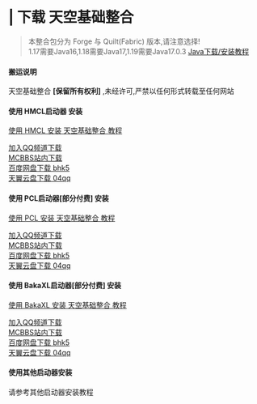 # | 下载 天空基础整合
> 本整合包分为 Forge 与  Quilt(Fabric) 版本,请注意选择!  
>  1.17需要Java16,1.18需要Java17,1.19需要Java17.0.3 [Java下载/安装教程](/java)  
<!-- tabs:start -->
#### **搬运说明**
天空基础整合 **[保留所有权利]** ,未经许可,严禁以任何形式转载至任何网站
#### **使用 HMCL启动器 安装**
[使用 HMCL 安装 天空基础整合 教程](/SkyBasicPack/install/HMCL)  

[加入QQ频道下载](https://pd.skycraft.cn)  
[MCBBS站内下载](https://beta.mcbbs.net/resource/id/dfn67ms4/releases)  
[百度网盘下载 bhk5](https://pan.baidu.com/s/1KnCUIuX584eHW5Sz3eMrOA)  
[天翼云盘下载 04qq](https://cloud.189.cn/web/share?code=JFvuuqFFVnUn)  
#### **使用 PCL启动器[部分付费] 安装**
[使用 PCL 安装 天空基础整合 教程](/SkyBasicPack/install/PCL)  

[加入QQ频道下载](https://pd.skycraft.cn)  
[MCBBS站内下载](https://beta.mcbbs.net/resource/id/dfn67ms4/releases)  
[百度网盘下载 bhk5](https://pan.baidu.com/s/1KnCUIuX584eHW5Sz3eMrOA)  
[天翼云盘下载 04qq](https://cloud.189.cn/web/share?code=JFvuuqFFVnUn)  
#### **使用 BakaXL启动器[部分付费] 安装**
[使用 BakaXL 安装 天空基础整合 教程](/SkyBasicPack/install/BakaXL)  

[加入QQ频道下载](https://pd.skycraft.cn)  
[MCBBS站内下载](https://beta.mcbbs.net/resource/id/dfn67ms4/releases)  
[百度网盘下载 bhk5](https://pan.baidu.com/s/1KnCUIuX584eHW5Sz3eMrOA)  
[天翼云盘下载 04qq](https://cloud.189.cn/web/share?code=JFvuuqFFVnUn)  
#### **使用其他启动器安装**
请参考其他启动器安装教程
<!-- tabs:end -->
